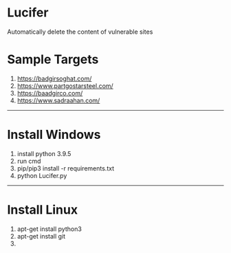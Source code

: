 # Lucifer
Automatically delete the content of vulnerable sites
# Sample Targets
1. https://badgirsoghat.com/
2. https://www.partgostarsteel.com/
3. https://baadgirco.com/
4. https://www.sadraahan.com/
-------------------------------------------------------------------------------------------------------------------------------------------------------------
# Install Windows
1. install python 3.9.5
2. run cmd
3. pip/pip3 install -r requirements.txt
4. python Lucifer.py
-------------------------------------------------------------------------------------------------------------------------------------------------------------
# Install Linux
1. apt-get install python3
2. apt-get install git
3. 
